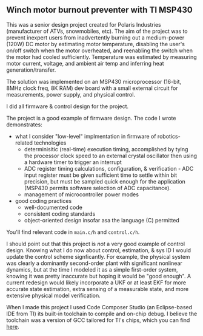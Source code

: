 ## Winch motor burnout preventer with TI MSP430 ##

This was a senior design project created for Polaris Industries (manufacturer of ATVs, snowmobiles, etc).  The aim of the project was to prevent inexpert users from inadvertently burning out a medium-power (120W) DC motor by estimating motor temperature, disabling the user's on/off switch when the motor overheated, and reenabling the switch when the motor had cooled sufficiently.  Temperature was estimated by measuring motor current, voltage, and ambient air temp and inferring heat generation/transfer.

The solution was implemented on an MSP430 microprocessor (16-bit, 8MHz clock freq, 8K RAM) dev board with a small external circuit for measurements, power supply, and physical control.

I did all firmware & control design for the project.

The project is a good example of firmware design.  The code I wrote demonstrates:
* what I consider "low-level" implmentation in firmware of robotics-related technologies
    * determinisitic (real-time) execution timing, accomplished by tying the processor clock speed to an external crystal oscillator then using a hardware timer to trigger an interrupt
    * ADC register timing calculations, configuration, & verification - ADC input register must be given sufficient time to settle within bit precision, but must be sampled quick enough for the application (MSP430 permits software selection of ADC capacitance).
    * management of microcontroller power modes
* good coding practices
    * well-documented code
    * consistent coding standards
    * object-oriented design insofar asa the language \(C\) permitted

You'll find relevant code in `main.c/h` and `control.c/h`.

I should point out that this project is *not* a very good example of control design.  Knowing what I do now about control, estimation, & sys ID I would update the control scheme signficantly.  For example, the physical system was clearly a dominantly second-order plant with significant nonlinear dynamics, but at the time I modeled it as a simple first-order system, knowing it was pretty inaccurate but hoping it would be "good enough".  A current redesign would likely incorporate a UKF or at least EKF for more accurate state estimation, extra sensing of a measurable state, and more extensive physical model verification.

When I made this project I used Code Composer Studio (an Eclipse-based IDE from TI) its built-in toolchain to compile and on-chip debug.  I believe the toolchain was a version of GCC tailored for TI's chips, which you can find [here](http://www.ti.com/tool/msp430-gcc-opensource).
